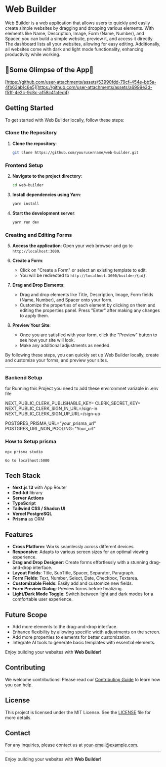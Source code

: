 # Web Builder

Web Builder is a web application that allows users to quickly and easily create simple websites by dragging and dropping various elements. With elements like Name, Description, Image, Form (Name, Number), and Spacer, you can build a simple website, preview it, and access it directly. The dashboard lists all your websites, allowing for easy editing. Additionally, all websites come with dark and light mode functionality, enhancing productivity while working.

## 🎊Some Glimpse of the App🎊

[https://github.com/user-attachments/assets/53990fdd-79cf-454e-bb5a-4fb63ab1c6e5](https://github.com/user-attachments/assets/a6999e3d-f51f-4e2c-9c8c-af58c41afed4)

## Getting Started

To get started with Web Builder locally, follow these steps:

### Clone the Repository

1. **Clone the repository**:
    ```sh
    git clone https://github.com/yourusername/web-builder.git
    ```

### Frontend Setup

2. **Navigate to the project directory**:
    ```sh
    cd web-builder
    ```
3. **Install dependencies using Yarn**:
    ```sh
    yarn install
    ```
4. **Start the development server**:
    ```sh
    yarn run dev
    ```

### Creating and Editing Forms

5. **Access the application**:
    Open your web browser and go to `http://localhost:3000`.

6. **Create a Form**:
    - Click on "Create a Form" or select an existing template to edit.
    - You will be redirected to `http://localhost:3000/builder/{id}`.

7. **Drag and Drop Elements**:
    - Drag and drop elements like Title, Description, Image, Form fields (Name, Number), and Spacer onto your form.
    - Customize the properties of each element by clicking on them and editing the properties panel. Press "Enter" after making any changes to apply them.

8. **Preview Your Site**:
    - Once you are satisfied with your form, click the "Preview" button to see how your site will look.
    - Make any additional adjustments as needed.

By following these steps, you can quickly set up Web Builder locally, create and customize your forms, and preview your sites.

---

### Backend Setup
for Running this Project you need to add these environmnet variable in .env file

NEXT_PUBLIC_CLERK_PUBLISHABLE_KEY=
CLERK_SECRET_KEY=
NEXT_PUBLIC_CLERK_SIGN_IN_URL=/sign-in
NEXT_PUBLIC_CLERK_SIGN_UP_URL=/sign-up

POSTGRES_PRISMA_URL="your_prisma_url"
POSTGRES_URL_NON_POOLING="Your_url"

### How to Setup prisma 
```
npx prisma studio
```
```
Go to localhost:5000
```




## Tech Stack

- **Next.js 13** with App Router
- **Dnd-kit** library
- **Server Actions**
- **TypeScript**
- **Tailwind CSS / Shadcn UI**
- **Vercel PostgreSQL**
- **Prisma** as ORM

## Features

- **Cross Platform**: Works seamlessly across different devices.
- **Responsive**: Adapts to various screen sizes for an optimal viewing experience.
- **Drag and Drop Designer**: Create forms effortlessly with a stunning drag-and-drop interface.
- **Layout Fields**: Title, SubTitle, Spacer, Separator, Paragraph.
- **Form Fields**: Text, Number, Select, Date, Checkbox, Textarea.
- **Customizable Fields**: Easily add and customize new fields.
- **Form Preview Dialog**: Preview forms before finalizing.
- **Light/Dark Mode Toggle**: Switch between light and dark modes for a comfortable user experience.

## Future Scope

- Add more elements to the drag-and-drop interface.
- Enhance flexibility by allowing specific width adjustments on the screen.
- Add more properties to elements for better customization.
- Integrate AI tools to generate basic templates with essential elements.



Enjoy building your websites with **Web Builder**!


## Contributing

We welcome contributions! Please read our [Contributing Guide](CONTRIBUTING.md) to learn how you can help.

## License

This project is licensed under the MIT License. See the [LICENSE](LICENSE) file for more details.

## Contact

For any inquiries, please contact us at [your-email@example.com](mailto:abhi953434@gmail.com).

---

Enjoy building your websites with **Web Builder**!
